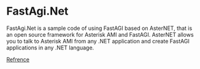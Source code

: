 # FastAgi.Net

FastAgi.Net is a sample code of using FastAGI based on AsterNET, that is an open source framework for Asterisk AMI and FastAGI. AsterNET allows you to talk to Asterisk AMI from any .NET application and create FastAGI applications in any .NET language.

[Refrence](https://github.com/AsterNET)